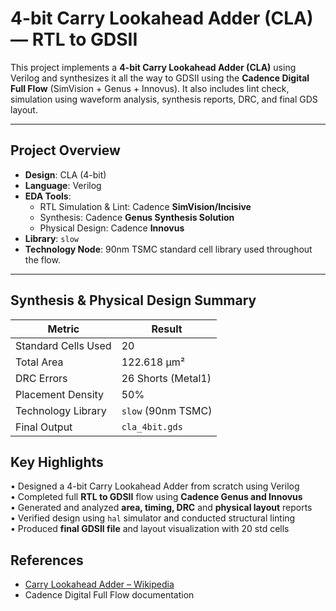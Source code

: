 # 4-bit Carry Lookahead Adder (CLA) — RTL to GDSII

This project implements a **4-bit Carry Lookahead Adder (CLA)** using Verilog and synthesizes it all the way to GDSII using the **Cadence Digital Full Flow** (SimVision + Genus + Innovus). It also includes lint check, simulation using waveform analysis, synthesis reports, DRC, and final GDS layout.

---

##  Project Overview

- **Design**: CLA (4-bit)
- **Language**: Verilog
- **EDA Tools**:  
  - RTL Simulation & Lint: Cadence **SimVision/Incisive**
  - Synthesis: Cadence **Genus Synthesis Solution**
  - Physical Design: Cadence **Innovus**
- **Library**: `slow`
- **Technology Node**: 90nm TSMC standard cell library used throughout the flow.


---

## Synthesis & Physical Design Summary

| Metric              | Result                  |
|---------------------|-------------------------|
| Standard Cells Used | 20                      |
| Total Area          | 122.618 µm²             |
| DRC Errors          | 26 Shorts (Metal1)      |
| Placement Density   | 50%                     |
| Technology Library  | `slow` (90nm TSMC)      |
| Final Output        | `cla_4bit.gds`          |



##  Key Highlights

 • Designed a 4-bit Carry Lookahead Adder from scratch using Verilog  
 • Completed full **RTL to GDSII** flow using **Cadence Genus and Innovus**  
 • Generated and analyzed **area, timing, DRC** and **physical layout** reports  
 • Verified design using `hal` simulator and conducted structural linting  
 • Produced **final GDSII file** and layout visualization with 20 std cells

## References

- [Carry Lookahead Adder – Wikipedia](https://en.wikipedia.org/wiki/Carry-lookahead_adder)
- Cadence Digital Full Flow documentation
